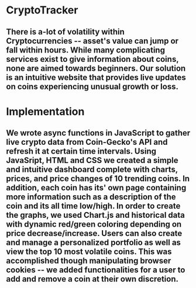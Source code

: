 # CryptoTracker

## There is a-lot of volatility within Cryptocurrencies -- asset's value can jump or fall within hours. While many complicating services exist to give information about coins, none are aimed towards beginners. Our solution is an intuitive website that provides live updates on coins experiencing unusual growth or loss. 

# Implementation

## We wrote async functions in JavaScript to gather live crypto data from Coin-Gecko's API and refresh it at certain time intervals. Using JavaSript, HTML and CSS we created a simple and intuitive dashboard complete with charts, prices, and price changes of 10 trending coins. In addition, each coin has its' own page containing more information such as a description of the coin and its all time low/high. In order to create the graphs, we used Chart.js and historical data with dynamic red/green coloring depending on price decrease/increase. Users can also create and manage a personalized portfolio as well as view the top 10 most volatile coins. This was accomplished though manipulating browser cookies -- we added functionalities for a user to add and remove a coin at their own discretion. 
